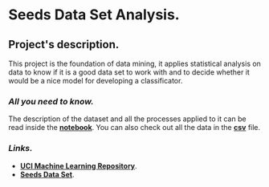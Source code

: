 # **Seeds Data Set Analysis.**

## **Project's description.**
This project is the foundation of data mining, it applies statistical analysis on data to know if it is a good data set to work with and to decide whether it would be a nice model for developing a classificator.

### _**All you need to know.**_
The description of the dataset and all the processes applied to it can be read inside the [**notebook**](notebook.ipynb).
You can also check out all the data in the [**csv**](seeds_dataset.csv) file.


### _**Links.**_
* [**UCI Machine Learning Repository**](https://archive.ics.uci.edu/ml/index.php).
* [**Seeds Data Set**](https://archive.ics.uci.edu/ml/datasets/seeds).